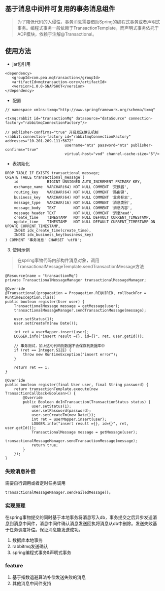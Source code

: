 ## 基于消息中间件可复用的事务消息组件

> 为了降低代码的入侵性，事务消息需要借助Spring的编程式事务或者声明式事务。编程式事务一般依赖于TransactionTemplate，而声明式事务依托于AOP模块，依赖于注解@Transactional。

## 使用方法

* jar包引用

```
<dependency>
   <groupId>com.pea.mqtransaction</groupId>
   <artifactId>mqtransaction-core</artifactId>
   <version>1.0.0-SNAPSHOT</version>
</dependency>
```

* 配置

```
// namespace xmlns:txmq="http://www.springframework.org/schema/txmq"

<txmq:rabbit id="transactionMq" datasource="dataSource" connection-factory="rabbitmqConnectionFactory"/>

// publisher-confirms="true" 开启发送确认机制
<rabbit:connection-factory id="rabbitmqConnectionFactory" addresses="10.201.209.111:5672"
                           username="nts" password="nts" publisher-confirms="true"
                           virtual-host="vod" channel-cache-size="5"/>
```

* 表初始化

```
DROP TABLE IF EXISTS transactional_message;
CREATE TABLE transactional_message (
    id             BIGINT UNSIGNED AUTO_INCREMENT PRIMARY KEY,
    exchange_name  VARCHAR(64) NOT NULL COMMENT '交换器',
    routing_key    VARCHAR(64) NOT NULL COMMENT '路由键',
    business_key   VARCHAR(64) NOT NULL COMMENT '业务标志',
    message_type   VARCHAR(16) NOT NULL COMMENT '消息类别',
    message_body   TEXT        NOT NULL COMMENT '消息内容',
    message_header TEXT        NOT NULL COMMENT '消息head',
    create_time    TIMESTAMP   NOT NULL DEFAULT CURRENT_TIMESTAMP,
    update_time    TIMESTAMP   NOT NULL DEFAULT CURRENT_TIMESTAMP ON UPDATE CURRENT_TIMESTAMP,
    INDEX idx_create_time(create_time),
    INDEX idx_business_key(business_key)
) COMMENT '事务消息' CHARSET 'utf8';
```

3. 使用示例
> 在spring事物代码内部构件消息对象，调用TransactionalMessageTemplate.sendTransactionMessage方法

```
@Resource(name = "transactionMq")
private TransactionalMessageManager transactionalMessageManager;

@Override
@Transactional(propagation = Propagation.REQUIRED, rollbackFor = RuntimeException.class)
public boolean register(User user) {
    TransactionalMessage message = getMessage(user);
    transactionalMessageManager.sendTransactionMessage(message);

    user.setStatus(1);
    user.setCreateTm(new Date());

    int ret = userMapper.insert(user);
    LOGGER.info("insert result ={}, id={}", ret, user.getId());

    // 事务测试，加上这句代码则数据不会保存到数据库中
    if (ret == Integer.SIZE) {
        throw new RuntimeException("insert error");
    }

    return ret == 1;
}

@Override
public boolean register(final User user, final String password) {
    return transactionTemplate.execute(new TransactionCallback<Boolean>() {
        @Override
        public Boolean doInTransaction(TransactionStatus status) {
            user.setStatus(1);
            user.setPassword(password);
            user.setCreateTm(new Date());
            int ret = userMapper.insert(user);
            LOGGER.info("insert result ={}, id={}", ret, user.getId());
            TransactionalMessage message = getMessage(user);
            transactionalMessageManager.sendTransactionMessage(message);
            return true;
        }
    });
}
```

### 失败消息补偿

需要自行调用或者定时任务调用

```
transactionalMessageManager.sendFailedMessage();
```

### 实现原理
在spring事物提交的同时基于本地事务将消息写入db，事务提交之后异步发送消息到消息中间件，消息中间件确认消息发送回执将消息从db中删除。发送失败基于任务调度补偿。保证消息能发送成功。

1. 数据库本地事务
2. rabbitmq发送确认
3. spring编程式事务&声明式事务

### feature
1. 基于指数退避算法补偿发送失败的消息
2. 其他消息中间件支持